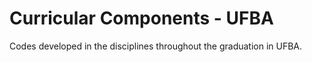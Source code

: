 # Curricular Components - UFBA
Codes developed in the disciplines throughout the graduation in UFBA.
